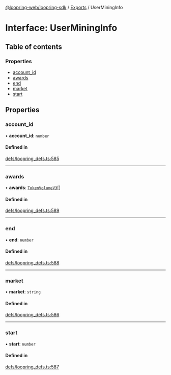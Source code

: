 [@loopring-web/loopring-sdk](../README.md) / [Exports](../modules.md) / UserMiningInfo

# Interface: UserMiningInfo

## Table of contents

### Properties

- [account\_id](UserMiningInfo.md#account_id)
- [awards](UserMiningInfo.md#awards)
- [end](UserMiningInfo.md#end)
- [market](UserMiningInfo.md#market)
- [start](UserMiningInfo.md#start)

## Properties

### account\_id

• **account\_id**: `number`

#### Defined in

[defs/loopring_defs.ts:585](https://github.com/Loopring/loopring_sdk/blob/ea87b1c/src/defs/loopring_defs.ts#L585)

___

### awards

• **awards**: [`TokenVolumeV3`](TokenVolumeV3.md)[]

#### Defined in

[defs/loopring_defs.ts:589](https://github.com/Loopring/loopring_sdk/blob/ea87b1c/src/defs/loopring_defs.ts#L589)

___

### end

• **end**: `number`

#### Defined in

[defs/loopring_defs.ts:588](https://github.com/Loopring/loopring_sdk/blob/ea87b1c/src/defs/loopring_defs.ts#L588)

___

### market

• **market**: `string`

#### Defined in

[defs/loopring_defs.ts:586](https://github.com/Loopring/loopring_sdk/blob/ea87b1c/src/defs/loopring_defs.ts#L586)

___

### start

• **start**: `number`

#### Defined in

[defs/loopring_defs.ts:587](https://github.com/Loopring/loopring_sdk/blob/ea87b1c/src/defs/loopring_defs.ts#L587)
